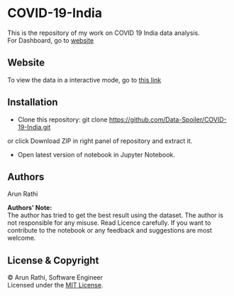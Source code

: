 # COVID-19-India
This is the repository of my work on COVID 19 India data analysis.<br/>
For Dashboard, go to [website](https://data-spoiler.github.io/COVID-19-India/)<br/>

## Website
To view the data in a interactive mode, go to [this link](COVID19CaseStudy_India)

## Installation
* Clone this repository:
git clone https://github.com/Data-Spoiler/COVID-19-India.git<br>

or click Download ZIP in right panel of repository and extract it.
* Open latest version of notebook in Jupyter Notebook.


## Authors
Arun Rathi

**Authors' Note:**<br>
The author has tried to get the best result using the dataset. The author is not responsible for any misuse. Read Licence carefully. If you want to contribute to the notebook or any feedback and suggestions are most welcome.

## License & Copyright

&copy;
Arun Rathi, Software Engineer<br/>
Licensed under the [MIT License](LICENSE).
